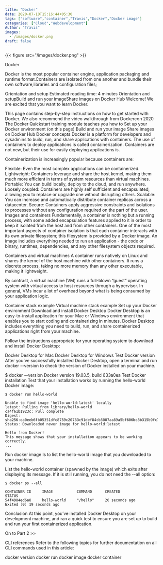 ```yaml
---
title: "Docker"
date: 2020-07-10T15:16:44+05:30
tags: ["software","container","Travis","Docker","Docker image"]
categories: ["Cloud","Webdevelopment"]
Author: "Travis"
images:
  - /images/docker.png
draft: false
---
```


{{< figure src="/images/docker.png" >}}

Docker

Docker is the most popular container engine, application packaging and runtime format.Containers are isolated from one another and bundle their own software,libraries and configuration files;

Orientation and setup
Estimated reading time: 4 minutes
Orientation and setupBuild and run your imageShare images on Docker Hub
Welcome! We are excited that you want to learn Docker.

This page contains step-by-step instructions on how to get started with Docker. We also recommend the video walkthrough from Dockercon 2020
The Docker Quickstart training module teaches you how to
Set up your Docker environment (on this page)
Build and run your image
Share images on Docker Hub
Docker concepts
Docker is a platform for developers and sysadmins to build, run, and share applications with containers. The use of containers to deploy applications is called containerization. Containers are not new, but their use for easily deploying applications is.

Containerization is increasingly popular because containers are:

Flexible: Even the most complex applications can be containerized.
Lightweight: Containers leverage and share the host kernel, making them much more efficient in terms of system resources than virtual machines.
Portable: You can build locally, deploy to the cloud, and run anywhere.
Loosely coupled: Containers are highly self sufficient and encapsulated, allowing you to replace or upgrade one without disrupting others.
Scalable: You can increase and automatically distribute container replicas across a datacenter.
Secure: Containers apply aggressive constraints and isolations to processes without any configuration required on the part of the user.
Images and containers
Fundamentally, a container is nothing but a running process, with some added encapsulation features applied to it in order to keep it isolated from the host and from other containers. One of the most important aspects of container isolation is that each container interacts with its own private filesystem; this filesystem is provided by a Docker image. An image includes everything needed to run an application - the code or binary, runtimes, dependencies, and any other filesystem objects required.

Containers and virtual machines
A container runs natively on Linux and shares the kernel of the host machine with other containers. It runs a discrete process, taking no more memory than any other executable, making it lightweight.

By contrast, a virtual machine (VM) runs a full-blown “guest” operating system with virtual access to host resources through a hypervisor. In general, VMs incur a lot of overhead beyond what is being consumed by your application logic.

Container stack example	Virtual machine stack example
Set up your Docker environment
Download and install Docker Desktop
Docker Desktop is an easy-to-install application for your Mac or Windows environment that enables you to start coding and containerizing in minutes. Docker Desktop includes everything you need to build, run, and share containerized applications right from your machine.

Follow the instructions appropriate for your operating system to download and install Docker Desktop:

Docker Desktop for Mac
Docker Desktop for Windows
Test Docker version
After you’ve successfully installed Docker Desktop, open a terminal and run docker --version to check the version of Docker installed on your machine.

$ docker --version
Docker version 19.03.5, build 633a0ea
Test Docker installation
Test that your installation works by running the hello-world Docker image:

    $ docker run hello-world

    Unable to find image 'hello-world:latest' locally
    latest: Pulling from library/hello-world
    ca4f61b1923c: Pull complete
    Digest: sha256:ca0eeb6fb05351dfc8759c20733c91def84cb8007aa89a5bf606bc8b315b9fc7
    Status: Downloaded newer image for hello-world:latest

    Hello from Docker!
    This message shows that your installation appears to be working correctly.
    ...
Run docker image ls to list the hello-world image that you downloaded to your machine.

List the hello-world container (spawned by the image) which exits after displaying its message. If it is still running, you do not need the --all option:

    $ docker ps --all

    CONTAINER ID     IMAGE           COMMAND      CREATED            STATUS
    54f4984ed6a8     hello-world     "/hello"     20 seconds ago     Exited (0) 19 seconds ago
Conclusion
At this point, you’ve installed Docker Desktop on your development machine, and ran a quick test to ensure you are set up to build and run your first containerized application.

On to Part 2 >>

CLI references
Refer to the following topics for further documentation on all CLI commands used in this article:

docker version
docker run
docker image
docker container
